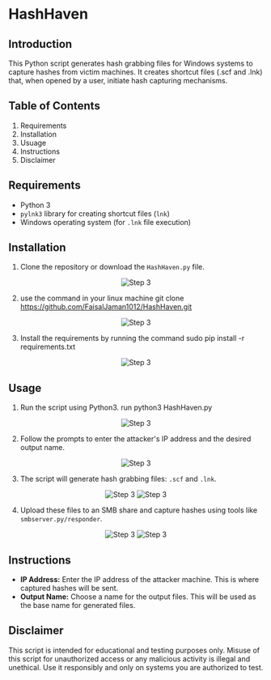 # HashHaven 

## Introduction
This Python script generates hash grabbing files for Windows systems to capture hashes from victim machines. It creates shortcut files (.scf and .lnk) that, when opened by a user, initiate hash capturing mechanisms.

## Table of Contents
  1. Requirements
  2. Installation
  3. Usuage
  4. Instructions
  5. Disclaimer

## Requirements

- Python 3
- `pylnk3` library for creating shortcut files (`lnk`)
- Windows operating system (for `.lnk` file execution)

## Installation
  1. Clone the repository or download the `HashHaven.py` file.

  
<div style="text-align:center">
    <img src="https://github.com/FaisalJaman1012/HashHaven/assets/91938237/1f554bff-b0b6-412f-b39b-4f3c985f6c76" alt="Step 3">
  </div>
  
  2. use the command in your linux machine git clone https://github.com/FaisalJaman1012/HashHaven.git

<div style="text-align:center">
    <img src="https://github.com/FaisalJaman1012/HashHaven/assets/91938237/85771ea2-6b34-467f-92d3-5dd32b6ecffd" alt="Step 3">
  </div>
  
  3. Install the requirements by running the command sudo pip install -r requirements.txt

<div style="text-align:center">
    <img src="https://github.com/FaisalJaman1012/HashHaven/assets/91938237/8980e09a-9807-467a-b81c-8c80d8649e52" alt="Step 3">
  </div>

## Usage

  1. Run the script using Python3. run python3 HashHaven.py

<div style="text-align:center">
    <img src="https://github.com/FaisalJaman1012/HashHaven/assets/91938237/6e6c13d3-c7ac-4739-bb4c-2f1ea819f29d" alt="Step 3">
  </div>

  2. Follow the prompts to enter the attacker's IP address and the desired output name.

<div style="text-align:center">
    <img src="https://github.com/FaisalJaman1012/HashHaven/assets/91938237/a72058c7-eb4f-4207-8cf3-3c357b5dcbd8" alt="Step 3">
  </div>

  3. The script will generate hash grabbing files: `.scf` and `.lnk`.

<div style="text-align:center">
    <img src="https://github.com/FaisalJaman1012/HashHaven/assets/91938237/cc0871c4-f198-41e8-96d0-f5c42dd7b076" alt="Step 3">
  <img src="https://github.com/FaisalJaman1012/HashHaven/assets/91938237/4e16fc34-8fad-40cd-b6b3-8142578c9782" alt="Step 3">
  </div>

  4. Upload these files to an SMB share and capture hashes using tools like  `smbserver.py/responder`.

<div style="text-align:center">
    <img src="https://github.com/FaisalJaman1012/HashHaven/assets/91938237/dc11e0f4-4f6d-4e28-b199-cdfe6502bd60" alt="Step 3">
  <img src="https://github.com/FaisalJaman1012/HashHaven/assets/91938237/3d98414f-4c85-4a35-b220-c6b2e31c2939" alt="Step 3">
  </div>


## Instructions

- **IP Address:** Enter the IP address of the attacker machine. This is where captured hashes will be sent.
- **Output Name:** Choose a name for the output files. This will be used as the base name for generated files.

## Disclaimer

This script is intended for educational and testing purposes only. Misuse of this script for unauthorized access or any malicious activity is illegal and unethical. Use it responsibly and only on systems you are authorized to test.









